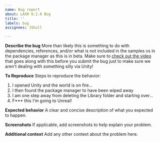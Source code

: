 ```yaml
---
name: Bug report
about: LAXR 0.2.0 Bug
title: ''
labels: bug
assignees: JShull

---
```


**Describe the bug**
More than likely this is something to do with dependencies, references, and/or what is not included in the samples vs in the package manager as this is in beta. Make sure to [check out the video](https://youtu.be/3nW1QMGXDGk) that goes along with this before you submit the bug just to make sure we aren't dealing with something silly via Unity! 

**To Reproduce**
Steps to reproduce the behavior:
1. I opened Unity and the world is on fire...
2. I then found the package manager to have been wiped away
3. I am one step away from deleting the Library folder and starting over...
4. F*** this I'm going to Unreal!

**Expected behavior**
A clear and concise description of what you expected to happen.

**Screenshots**
If applicable, add screenshots to help explain your problem.

**Additional context**
Add any other context about the problem here.
